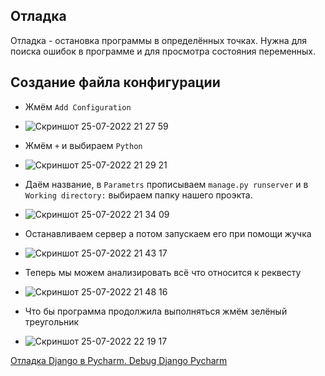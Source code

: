 ## Отладка
Отладка - остановка программы в определённых точках. Нужна для поиска ошибок в программе и для просмотра состояния переменных.

## Создание файла конфигурации
- Жмём `Add Configuration` 
- ![Скриншот 25-07-2022 21 27 59](https://user-images.githubusercontent.com/84935915/180848301-73835a36-a1d1-4917-b866-18293b0a7f95.png)

- Жмём `+` и выбираем `Python`
- ![Скриншот 25-07-2022 21 29 21](https://user-images.githubusercontent.com/84935915/180848532-fb6f4835-4a80-4b1a-be58-68446f4c40f9.png)

- Даём название, в `Parametrs` прописываем `manage.py runserver` и в `Working directory:` выбираем папку нашего проэкта.
- ![Скриншот 25-07-2022 21 34 09](https://user-images.githubusercontent.com/84935915/180849376-55bbb619-1ce7-4fdd-bc8b-d06ef9b19cb5.png)

- Останавливаем сервер а потом запускаем его при помощи жучка
- ![Скриншот 25-07-2022 21 43 17](https://user-images.githubusercontent.com/84935915/180850908-7090bc6e-220f-494c-b856-8593eb1868ac.png)

- Теперь мы можем анализировать всё что относится к реквесту
- ![Скриншот 25-07-2022 21 48 16](https://user-images.githubusercontent.com/84935915/180851862-372ee29d-2029-4d4d-9574-386dad759c79.png)

- Что бы программа продолжила выполняться жмём зелёный треугольник
- ![Скриншот 25-07-2022 22 19 17](https://user-images.githubusercontent.com/84935915/180857473-405a283f-b100-44c1-a2af-1f739cdc3c54.png)



[Отладка Django в Pycharm. Debug Django Pycharm](https://www.youtube.com/watch?v=Yr_x1CJBj2A&list=PLQAt0m1f9OHvGM7Y7jAQP8TKbBd3up4K2&index=12)
